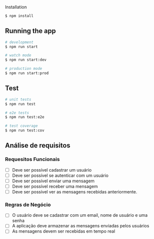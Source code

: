 Installation

```bash
$ npm install
```

## Running the app

```bash
# development
$ npm run start

# watch mode
$ npm run start:dev

# production mode
$ npm run start:prod
```

## Test

```bash
# unit tests
$ npm run test

# e2e tests
$ npm run test:e2e

# test coverage
$ npm run test:cov
```

## Análise de requisitos

### Requesitos Funcionais

- [ ] Deve ser possível cadastrar um usuário
- [ ] Deve ser possível se autenticar com um usuário
- [ ] Deve ser possível enviar uma mensagem
- [ ] Deve ser possível receber uma mensagem
- [ ] Deve ser possível ver as mensagens recebidas anteriormente.

### Regras de Negócio

* [ ] O usuário deve se cadastrar com um email, nome de usuário e uma senha
* [ ] A aplicação deve armazenar as mensagens enviadas pelos usuários
* [ ] As mensagens devem ser recebidas em tempo real

